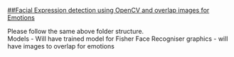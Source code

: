 <u>##Facial Expression detection using OpenCV and overlap images for Emotions</u>

Please follow the same above folder structure.<br>
Models - Will have trained model for Fisher Face Recogniser
graphics - will have images to overlap for emotions
